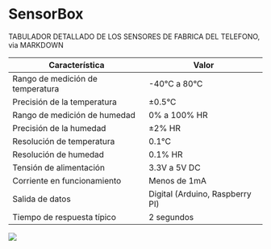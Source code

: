 # SensorBox
TABULADOR DETALLADO DE LOS SENSORES DE FABRICA DEL TELEFONO, via MARKDOWN


| Característica                   | Valor                           |
|----------------------------------|---------------------------------|
| Rango de medición de temperatura | -40°C a 80°C                    |
| Precisión de la temperatura      | ±0.5°C                          |
| Rango de medición de humedad     | 0% a 100% HR                    |
| Precisión de la humedad          | ±2% HR                          |
| Resolución de temperatura        | 0.1°C                           |
| Resolución de humedad            | 0.1% HR                         |
| Tensión de alimentación          | 3.3V a 5V DC                    |
| Corriente en funcionamiento      | Menos de 1mA                    |
| Salida de datos                  | Digital (Arduino, Raspberry PI) |
| Tiempo de respuesta típico       | 2 segundos                      |

![](https://drive.google.com/file/d/1IojMY8lAnWtWBQyr9_RUbo6FY7lJWQbI/view?usp=drive_link)
